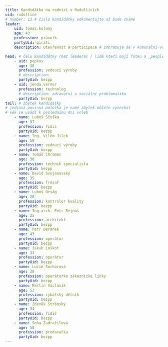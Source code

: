 ```yaml
---
title: Kandidátka na radnici v Rudolticích
uid: rudoltice
# number: 13 # číslo kandidátky odkomentujte až bude známé
leader:
    uid: tomas.kolomy
    age: 43
    profession: právník
    partyUid: pirati
    description: Otevřenost a participace # zobrazuje se v komunalni-volby

head: # čelo kandidátky (bez leadera) / lidé kteří mají fotku a _people/jmeno.md
    - uid: pepkos
      age: 38
      profession: vedoucí výroby
      # description:
      partyUid: bezpp
    - uid: jenda.verner
      profession: technolog
      # description: zdravotní a sociální problematika
      partyUid: bezpp
tail: # zbytek kandidatky
# jedinná povinná položka je name zbytek můžete vynechat
# věk se uvádí k poslednímu dni voleb
    - name: Luboš Ščuška
      age: 37
      profession: řidič
      partyUid: bezpp
    - name: Ing. Vilém Jílek
      age: 50
      profession: vedoucí výroby
      partyUid: bezpp
    - name: Tomáš Chromec
      age: 30
      profession: technik specialista
      partyUid: bezpp
    - name: David Svojanovský
      age: 35
      profession: frézař
      partyUid: bezpp
    - name: Luboš Orság
      age: 28
      profession: kontrolor kvality
      partyUid: bezpp
    - name: Ing.arch. Petr Rejnuš
      age: 25
      profession: architekt
      partyUid: bezpp
    - name: Petr Beránek
      age: 43
      profession: operátor
      partyUid: bezpp
    - name: Jakub Loskot
      age: 33
      profession: operátor
      partyUid: bezpp
    - name: Lucie Sochorová
      age: 28
      profession: operátorka zákaznické linky
      partyUid: bezpp
    - name: Martin Václavík
      age: 53
      profession: rybářský dělník
      partyUid: bezpp
    - name: Zdeněk Stránský
      age: 34
      profession: řidič
      partyUid: bezpp
    - name: Soňa Zadražilová
      age: 58
      profession: prodavačka
      partyUid: bezpp
---
```




